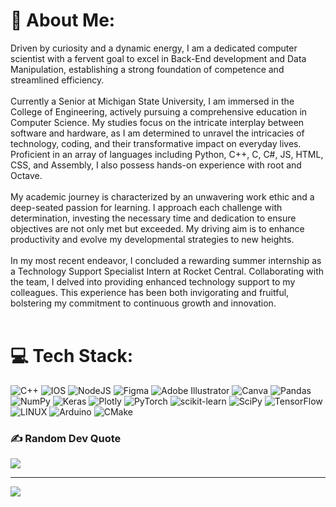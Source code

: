 # 💫 About Me:
Driven by curiosity and a dynamic energy, I am a dedicated computer scientist with a fervent goal to excel in Back-End development and Data Manipulation, establishing a strong foundation of competence and streamlined efficiency.<br><br>
Currently a Senior at Michigan State University, I am immersed in the College of Engineering, actively pursuing a comprehensive education in Computer Science. My studies focus on the intricate interplay between software and hardware, as I am determined to unravel the intricacies of technology, coding, and their transformative impact on everyday lives. Proficient in an array of languages including Python, C++, C, C#, JS, HTML, CSS, and Assembly, I also possess hands-on experience with root and Octave.<br><br>My academic journey is characterized by an unwavering work ethic and a deep-seated passion for learning. I approach each challenge with determination, investing the necessary time and dedication to ensure objectives are not only met but exceeded. My driving aim is to enhance productivity and evolve my developmental strategies to new heights.<br><br> In my most recent endeavor, I concluded a rewarding summer internship as a Technology Support Specialist Intern at Rocket Central. Collaborating with the team, I delved into providing enhanced technology support to my colleagues. This experience has been both invigorating and fruitful, bolstering my commitment to continuous growth and innovation. <br><br>


# 💻 Tech Stack:
![C++](https://img.shields.io/badge/c++-%2300599C.svg?style=for-the-badge&logo=c%2B%2B&logoColor=white) ![IOS](https://img.shields.io/badge/IOS-%2320232a.svg?style=for-the-badge&logo=apple&logoColor=white) ![NodeJS](https://img.shields.io/badge/node.js-6DA55F?style=for-the-badge&logo=node.js&logoColor=white) 	![Figma](https://img.shields.io/badge/figma-%23F24E1E.svg?style=for-the-badge&logo=figma&logoColor=white) ![Adobe Illustrator](https://img.shields.io/badge/adobeillustrator-%23FF9A00.svg?style=for-the-badge&logo=adobeillustrator&logoColor=white) ![Canva](https://img.shields.io/badge/Canva-%2300C4CC.svg?style=for-the-badge&logo=Canva&logoColor=white) ![Pandas](https://img.shields.io/badge/pandas-%23150458.svg?style=for-the-badge&logo=pandas&logoColor=white) ![NumPy](https://img.shields.io/badge/numpy-%23013243.svg?style=for-the-badge&logo=numpy&logoColor=white) ![Keras](https://img.shields.io/badge/Keras-%23D00000.svg?style=for-the-badge&logo=Keras&logoColor=white) ![Plotly](https://img.shields.io/badge/Plotly-%233F4F75.svg?style=for-the-badge&logo=plotly&logoColor=white) ![PyTorch](https://img.shields.io/badge/PyTorch-%23EE4C2C.svg?style=for-the-badge&logo=PyTorch&logoColor=white) ![scikit-learn](https://img.shields.io/badge/scikit--learn-%23F7931E.svg?style=for-the-badge&logo=scikit-learn&logoColor=white) ![SciPy](https://img.shields.io/badge/SciPy-%230C55A5.svg?style=for-the-badge&logo=scipy&logoColor=%white) ![TensorFlow](https://img.shields.io/badge/TensorFlow-%23FF6F00.svg?style=for-the-badge&logo=TensorFlow&logoColor=white) ![LINUX](https://img.shields.io/badge/Linux-FCC624?style=for-the-badge&logo=linux&logoColor=black) ![Arduino](https://img.shields.io/badge/-Arduino-00979D?style=for-the-badge&logo=Arduino&logoColor=white) ![CMake](https://img.shields.io/badge/CMake-%23008FBA.svg?style=for-the-badge&logo=cmake&logoColor=white)

### ✍️ Random Dev Quote
![](https://quotes-github-readme.vercel.app/api?type=horizontal&theme=radical)

---
[![](https://visitcount.itsvg.in/api?id=blochjared92&icon=0&color=0)](https://visitcount.itsvg.in)

<!-- Proudly created with GPRM ( https://gprm.itsvg.in ) -->
